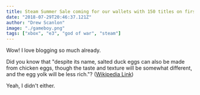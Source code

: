 ```yaml
---
title: Steam Summer Sale coming for our wallets with 150 titles on first day
date: "2018-07-29T20:46:37.121Z"
author: "Drew Scanlon"
image: "./gameboy.png"
tags: ["xbox", "e3", "god of war", "steam"]
---
```


Wow! I love blogging so much already.

Did you know that "despite its name, salted duck eggs can also be made from
chicken eggs, though the taste and texture will be somewhat different, and the
egg yolk will be less rich."?
([Wikipedia Link](http://en.wikipedia.org/wiki/Salted_duck_egg))

Yeah, I didn't either.

